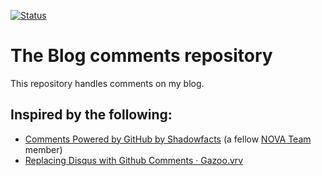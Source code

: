 [![Status](https://img.shields.io/website/https/ExE-Boss.tech/blog.svg?label=status)](https://ExE-Boss.tech/blog)

The Blog comments repository
============================

This repository handles comments on my blog.

Inspired by the following:
--------------------------
- [Comments Powered by GitHub by Shadowfacts](https://shadowfacts.net/meta/2017/04/23/comments-powered-by-github/) (a fellow [NOVA Team](https://github.com/NOVA-Team) member)
- [Replacing Disqus with Github Comments · Gazoo.vrv](http://donw.io/post/github-comments/)
